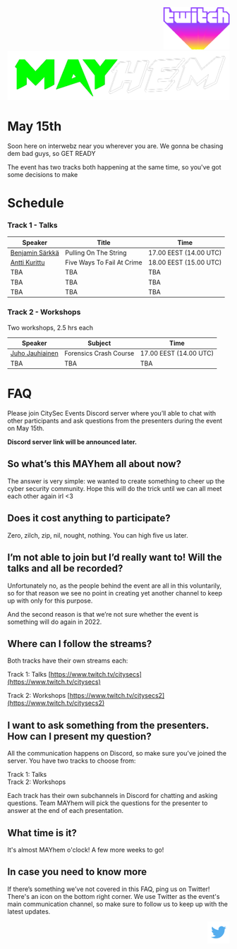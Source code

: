 <div style="display: flex; justify-content:flex-end; float:right">
<div style="text-align: center">
<a href="https://www.twitch.tv/citysecs" noopener noreferrer target="_blank">
<img src="pics/twitch.png" width=150/></a></div>
</div>

![MAYhem](pics/Green-bg-removed.png)

# May 15th

Soon here on interwebz near you wherever you are. We gonna be chasing dem bad guys, so GET READY

The event has two tracks both happening at the same time, so you've got some decisions to make


# Schedule



### Track 1 - Talks

| Speaker | Title| Time
| --- | --- | --- |
| [Benjamin Särkkä](speakers#benjamin-särkkä) | Pulling On The String | 17.00 EEST (14.00 UTC) |
| [Antti Kurittu](speakers#antti-kurittu) | Five Ways To Fail At Crime | 18.00 EEST (15.00 UTC) |
| TBA | TBA | TBA |
| TBA | TBA | TBA |
| TBA | TBA | TBA |



### Track 2 - Workshops

Two workshops, 2.5 hrs each

| Speaker | Subject | Time
| --- | --- | --- |
| [Juho Jauhiainen](speakers#juho-jauhiainen) | Forensics Crash Course | 17.00 EEST (14.00 UTC) |
| TBA | TBA | TBA |

# FAQ

Please join CitySec Events Discord server where you’ll able to chat with other participants and ask questions from the presenters during the event on May 15th.

**Discord server link will be announced later.**

## So what’s this MAYhem all about now?
The answer is very simple: we wanted to create something to cheer up the cyber security
community. Hope this will do the trick until we can all meet each other again irl &lt;3

## Does it cost anything to participate?
Zero, zilch, zip, nil, nought, nothing. You can high five us later.

## I’m not able to join but I’d really want to! Will the talks and all be recorded?

Unfortunately no, as the people behind the event are all in this voluntarily, so for that reason we see no point in creating yet another channel to keep up with only for this purpose.

And the second reason is that we’re not sure whether the event is something will do again
in 2022.

## Where can I follow the streams?

Both tracks have their own streams each:

Track 1: Talks [https://www.twitch.tv/citysecs](https://www.twitch.tv/citysecs)

Track 2: Workshops [https://www.twitch.tv/citysecs2](https://www.twitch.tv/citysecs2)

## I want to ask something from the presenters. How can I present my question?

All the communication happens on Discord, so make sure you’ve joined the server. You have two tracks to choose from:

Track 1: Talks  
Track 2: Workshops

Each track has their own subchannels in Discord for chatting and asking questions. Team MAYhem will pick the questions for the presenter to answer at the end of each presentation.

## What time is it?

It's almost MAYhem o'clock! A few more weeks to go!

## In case you need to know more

If there’s something we’ve not covered in this FAQ, ping us on Twitter! There's an icon on the bottom right corner.
We use Twitter as the event's main communication channel, so make sure to follow us to keep up with the latest updates.


<div style="width: 100%; text-align: right">
<a href="https://twitter.com/citysecs/"><img src="pics/twitter.png" height="50"/></a>
</div>
